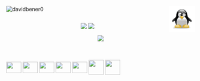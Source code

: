 


<a href="#"><img align="right" height=70 src="./assets/tux.svg"></a>


<p align="left"> <img src="https://komarev.com/ghpvc/?username=db3n3r&label=Profile%20views&color=0e75b6&style=flat" alt="davidbener0" /> </p>


##
<p align="center">
  <img src="https://github-profile-summary-cards.vercel.app/api/cards/stats?username=db3n3r&theme=transparent" />
  <img src="https://github-profile-summary-cards.vercel.app/api/cards/most-commit-language?username=db3n3r&theme=transparent" />
</p>
<p align="center">
  <img src="https://github-profile-summary-cards.vercel.app/api/cards/profile-details?username=db3n3r&theme=transparent" />
</p>

##





  
<div style="display: inline_block"><br>
  <img align="center" height="30" width="40" src="https://upload.wikimedia.org/wikipedia/commons/9/93/Amazon_Web_Services_Logo.svg">
  <img align="center" height="30" width="40" src="https://cdn.jsdelivr.net/gh/devicons/devicon/icons/bash/bash-original.svg">
  <img align="center" height="30" width="40" src="https://cdn.jsdelivr.net/gh/devicons/devicon/icons/python/python-original.svg">  
  <img align="center" height="30" width="40" src="https://cdn.jsdelivr.net/gh/devicons/devicon/icons/linux/linux-original.svg">
  <img align="center" height="30" width="40" src="https://cdn.jsdelivr.net/gh/devicons/devicon/icons/windows8/windows8-original.svg">
  <img align="center" height="40" width="40" src="https://cdn.jsdelivr.net/gh/devicons/devicon/icons/docker/docker-plain.svg">
  <img align="center" height="40" width="40" src="https://cdn.jsdelivr.net/gh/devicons/devicon/icons/github/github-original.svg">
  
    
  
  </div>
